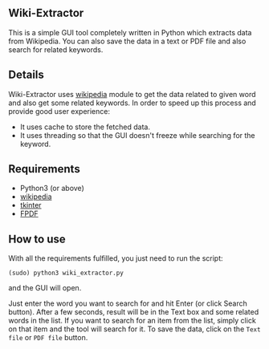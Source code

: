 ## Wiki-Extractor
This is a simple GUI tool completely written in Python which extracts data from Wikipedia.
You can also save the data in a text or PDF file and also search for related keywords.

## Details
Wiki-Extractor uses [wikipedia](https://pypi.org/project/wikipedia/) module to get the data related to given word and also get some related keywords.
In order to speed up this process and provide good user experience:
- It uses cache to store the fetched data.
- It uses threading so that the GUI doesn't freeze while searching for the keyword.

## Requirements
- Python3 (or above)
- [wikipedia](https://pypi.org/project/wikipedia/)
- [tkinter](https://docs.python.org/3/library/tk.html)
- [FPDF](https://pypi.org/project/fpdf/)

## How to use
With all the requirements fulfilled, you just need to run the script:

	(sudo) python3 wiki_extractor.py

and the GUI will open.

Just enter the word you want to search for and hit Enter (or click Search button).
After a few seconds, result will be in the Text box and some related words in the list.
If you want to search for an item from the list, simply click on that item and the tool will search for it. To save the data, click on the `Text file` or `PDF file` button.
